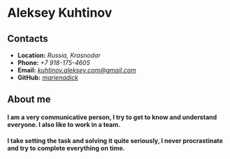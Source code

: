 # Aleksey Kuhtinov

## Contacts
* **Location:**  *Russia, Krasnodar*
* **Phone:**  *+7 918-175-4605*
* **Email:** *kuhtinov.aleksey.com@gmail.com* 
* **GitHub:** *[marienadick](https://github.com/marienadick)*

##   About me
#### I am a very communicative person, I try to get to know and understand everyone. I also like to work in a team.
#### I take setting the task and solving it quite seriously, I never procrastinate and try to complete everything on time.